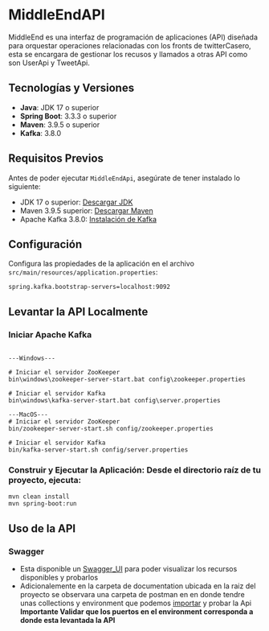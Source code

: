 # MiddleEndAPI

MiddleEnd es una interfaz de programación de aplicaciones (API) diseñada para orquestar operaciones relacionadas con
los fronts de twitterCasero, esta se encargara de gestionar los recusos y llamados a otras API como son UserApi y
TweetApi.

## Tecnologías y Versiones

- **Java**: JDK 17 o superior
- **Spring Boot**: 3.3.3 o superior
- **Maven**: 3.9.5 o superior
- **Kafka**: 3.8.0

## Requisitos Previos

Antes de poder ejecutar `MiddleEndApi`, asegúrate de tener instalado lo siguiente:

- JDK 17 o superior: [Descargar JDK](https://www.oracle.com/java/technologies/javase-jdk11-downloads.html)
- Maven 3.9.5 superior: [Descargar Maven](https://maven.apache.org/download.cgi)
- Apache Kafka 3.8.0: [Instalación de Kafka](https://kafka.apache.org/documentation/#quickstart)

## Configuración

Configura las propiedades de la aplicación en el archivo `src/main/resources/application.properties`:

```properties
spring.kafka.bootstrap-servers=localhost:9092
```

## Levantar la API Localmente

### Iniciar Apache Kafka

```

---Windows---

# Iniciar el servidor ZooKeeper
bin\windows\zookeeper-server-start.bat config\zookeeper.properties

# Iniciar el servidor Kafka
bin\windows\kafka-server-start.bat config\server.properties

---MacOS---
# Iniciar el servidor ZooKeeper
bin/zookeeper-server-start.sh config/zookeeper.properties

# Iniciar el servidor Kafka
bin/kafka-server-start.sh config/server.properties

```

### Construir y Ejecutar la Aplicación: Desde el directorio raíz de tu proyecto, ejecuta:

```
mvn clean install
mvn spring-boot:run

```

## Uso de la API

### Swagger

- Esta disponible un [Swagger_UI](http://localhost:8082/swagger-ui/index.html#/) para poder visualizar los
  recursos disponibles y probarlos
- Adicionalemente en la carpeta de documentation ubicada en la raiz del proyecto se observara una carpeta de postman en
    en donde tendre unas collections y environment que podemos [importar](https://learning.postman.com/docs/getting-started/importing-and-exporting/importing-data/)
    y probar la Api **Importante Validar que los puertos en el environment corresponda a donde esta levantada la API**
    